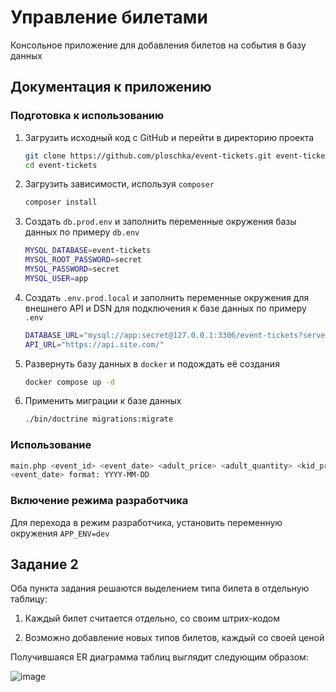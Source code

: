 # Управление билетами

Консольное приложение для добавления билетов на события в базу данных

## Документация к приложению

### Подготовка к использованию

1. Загрузить исходный код с GitHub и перейти в директорию проекта

    ```sh
    git clone https://github.com/ploschka/event-tickets.git event-tickets
    cd event-tickets
    ```

2. Загрузить зависимости, используя `composer`

    ```sh
    composer install
    ```

3. Создать `db.prod.env` и заполнить переменные окружения базы данных по примеру `db.env`

    ```sh
    MYSQL_DATABASE=event-tickets
    MYSQL_ROOT_PASSWORD=secret
    MYSQL_PASSWORD=secret
    MYSQL_USER=app
    ```
4. Создать `.env.prod.local` и заполнить переменные окружения для внешнего API и DSN для подключения к базе данных по примеру `.env`

    ```sh
    DATABASE_URL="mysql://app:secret@127.0.0.1:3306/event-tickets?serverVersion=8.3.0&charset=utf8mb4"
    API_URL="https://api.site.com/"
    ```

5. Развернуть базу данных в `docker` и подождать её создания

    ```sh
    docker compose up -d
    ```

6. Применить миграции к базе данных

    ```sh
    ./bin/doctrine migrations:migrate
    ```

### Использование

  ```sh
  main.php <event_id> <event_date> <adult_price> <adult_quantity> <kid_price> <kid_quantity>
  <event_date> format: YYYY-MM-DD
  ```

### Включение режима разработчика

Для перехода в режим разработчика, установить переменную окружения `APP_ENV=dev`

## Задание 2

Оба пункта задания решаются выделением типа билета в отдельную таблицу:

1. Каждый билет считается отдельно, со своим штрих-кодом

2. Возможно добавление новых типов билетов, каждый со своей ценой

Получившаяся ER диаграмма таблиц выглядит следующим образом:

![image](https://github.com/user-attachments/assets/7061a754-8208-4b7c-b4a6-cfb6c6d189c3)

